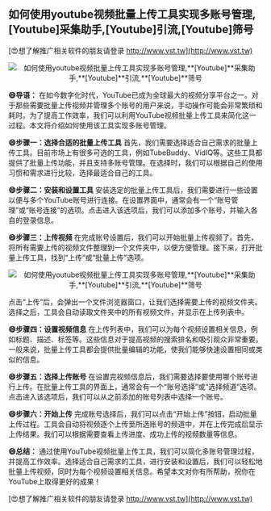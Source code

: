 ## **如何使用youtube视频批量上传工具实现多账号管理,**[Youtube]**采集助手,**[Youtube]**引流,**[Youtube]**筛号**

[😍想了解推广相关软件的朋友请登录 http://www.vst.tw](http://www.vst.tw)

 <center><img src="https://vst.tw/MP4/tuiguang/png/0.png" alt="如何使用youtube视频批量上传工具实现多账号管理,**[Youtube]**采集助手,**[Youtube]**引流,**[Youtube]**筛号"></center>

**😄导语：**
在如今数字化时代，YouTube已成为全球最大的视频分享平台之一。对于那些需要批量上传视频并管理多个账号的用户来说，手动操作可能会非常繁琐和耗时。为了提高工作效率，我们可以利用YouTube视频批量上传工具来简化这一过程。本文将介绍如何使用该工具实现多账号管理。

**😄步骤一：选择合适的批量上传工具**
首先，我们需要选择适合自己需求的批量上传工具。目前市场上有很多可选的工具，例如TubeBuddy、VidIQ等。这些工具都提供了批量上传功能，并且支持多账号管理。在选择时，我们可以根据自己的使用习惯和需求进行比较，选择最适合自己的工具。

**😄步骤二：安装和设置工具**
安装选定的批量上传工具后，我们需要进行一些设置以便与多个YouTube账号进行连接。在设置界面中，通常会有一个“账号管理”或“账号连接”的选项。点击进入该选项后，我们可以添加多个账号，并输入各自的登录信息。

**😄步骤三：上传视频**
在完成账号设置后，我们可以开始批量上传视频了。首先，将所有需要上传的视频文件整理到一个文件夹中，以便方便管理。接下来，打开批量上传工具，找到“上传”或“批量上传”选项。

 <center><img src="https://vst.tw/MP4/tuiguang/png/2.png" alt="如何使用youtube视频批量上传工具实现多账号管理,**[Youtube]**采集助手,**[Youtube]**引流,**[Youtube]**筛号"></center>

点击“上传”后，会弹出一个文件浏览器窗口，让我们选择需要上传的视频文件夹。选择之后，工具会自动读取文件夹中的所有视频文件，并显示在上传列表中。

**😄步骤四：设置视频信息**
在上传列表中，我们可以为每个视频设置相关信息，例如标题、描述、标签等。这些信息对于提高视频的搜索排名和吸引观众非常重要。一般来说，批量上传工具都会提供批量编辑的功能，使我们能够快速设置相同或类似的信息。

**😄步骤五：选择上传账号**
在设置完视频信息后，我们需要选择要使用哪个账号进行上传。在批量上传工具的界面上，通常会有一个“账号选择”或“选择频道”选项。点击进入该选项后，我们可以从之前添加的账号列表中选择一个账号。

**😄步骤六：开始上传**
完成账号选择后，我们可以点击“开始上传”按钮，启动批量上传过程。工具会自动将视频逐个上传至所选账号的频道中，并在上传完成后显示上传结果。我们可以根据需要查看上传进度、成功上传的视频数量等信息。

**😄总结：**
通过使用YouTube视频批量上传工具，我们可以简化多账号管理过程，并提高工作效率。选择适合自己需求的工具，进行安装和设置后，我们可以轻松地批量上传视频，同时为每个视频设置相关信息。希望本文对你有所帮助，祝你在YouTube上取得更好的成果！

[😍想了解推广相关软件的朋友请登录 http://www.vst.tw](http://www.vst.tw)



